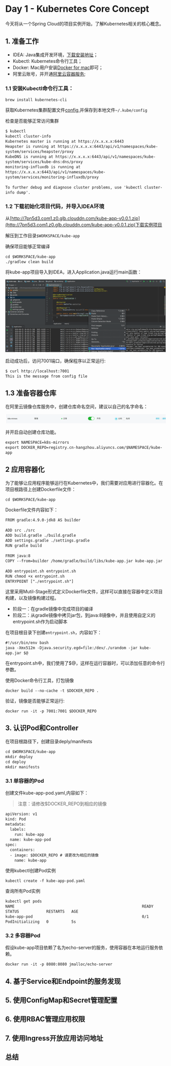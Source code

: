 # Day 1 - Kubernetes Core Concept

今天将从一个Spring Cloud的项目实例开始，了解Kubernetes相关的核心概念。

## 1. 准备工作

* IDEA: Java集成开发环境，[下载安装地址](https://www.jetbrains.com/idea/download/#section=mac)；
* Kubectl: Kubernetes命令行工具；
* Docker: Mac用户安装[Docker for mac](https://store.docker.com/editions/community/docker-ce-desktop-mac)即可；
* 阿里云账号，并开通[阿里云容器服务](https://cr.console.aliyun.com/);

### 1.1 安装Kubectl命令行工具：

```
brew install kubernetes-cli
```

获取Kubernetes集群配置文件[config](config),并保存到本地文件`~/.kube/config`

检查是否能够正常访问集群

```
$ kubectl
kubectl cluster-info
Kubernetes master is running at https://x.x.x.x:6443
Heapster is running at https://x.x.x.x:6443/api/v1/namespaces/kube-system/services/heapster/proxy
KubeDNS is running at https://x.x.x.x:6443/api/v1/namespaces/kube-system/services/kube-dns:dns/proxy
monitoring-influxdb is running at https://x.x.x.x:6443/api/v1/namespaces/kube-system/services/monitoring-influxdb/proxy

To further debug and diagnose cluster problems, use 'kubectl cluster-info dump'.
```

### 1.2 下载初始化项目代码，并导入IDEA环境

从[http://7pn5d3.com1.z0.glb.clouddn.com/kube-app-v0.0.1.zip](http://7pn5d3.com1.z0.glb.clouddn.com/kube-app-v0.0.1.zip)下载实例项目

解压到工作目录`$WORKSPACE/kube-app`

确保项目能够正常编译

```
cd $WORKSPACE/kube-app
./gradlew clean build
```

将kube-app项目导入到IDEA，进入Application.java运行main函数：

![./images/start-app.png](./images/start-app.png)

启动成功后，访问7001端口，确保程序以正常运行:

```
$ curl http://localhost:7001
This is the message from config file
```

## 1.3 准备容器仓库

在阿里云镜像仓库服务中，创建仓库命名空间，建议以自己的名字命名：

![./cr_repo.png](./images/cr_repo.png)

并开启自动创建仓库功能。

```
export NAMESPACE=k8s-mirrors
export DOCKER_REPO=registry.cn-hangzhou.aliyuncs.com/$NAMESPACE/kube-app
```

## 2 应用容器化

为了能够让应用程序能够运行在Kubernetes中，我们需要对应用进行容器化。在项目根路径上创建Dockerfile文件：

```
cd $WORKSPACE/kube-app
```

Dockerfile文件内容如下：

```
FROM gradle:4.9.0-jdk8 AS builder

ADD src ./src
ADD build.gradle ./build.gradle
ADD settings.gradle ./settings.gradle
RUN gradle build

FROM java:8
COPY --from=builder /home/gradle/build/libs/kube-app.jar kube-app.jar

ADD entrypoint.sh entrypoint.sh
RUN chmod +x entrypoint.sh
ENTRYPOINT ["./entrypoint.sh"]
```

这里采用Mutil-Stage形式定义Dockerfile文件，这样可以直接在容器中定义项目构建，以及镜像构建过程。

* 阶段一：在gradle镜像中完成项目的编译
* 阶段二：从gradle镜像中拷贝jar包，到java:8镜像中，并且使用自定义的entrypoint.sh作为启动脚本

在项目根目录下创建`entrypoint.sh`，内容如下：

```
#!/usr/bin/env bash
java -Xmx512m -Djava.security.egd=file:/dev/./urandom -jar kube-app.jar $@
```

在entrypoint.sh中，我们使用了$@，这样在运行容器时，可以添加任意的命令行参数。

使用Docker命令行工具，打包镜像

```
docker build --no-cache -t $DOCKER_REPO .
```

验证，镜像是否能够正常运行:

```
docker run -it -p 7001:7001 $DOCKER_REPO
```

## 3. 认识Pod和Controller

在项目根路径下，创建目录deply/manifests

```
cd $WORKSPACE/kube-app
mkdir deploy
cd deploy
mkdir manifests
```

### 3.1 单容器的Pod

创建文件kube-app-pod.yaml,内容如下：
> 注意：请修改$DOCKER_REPO到相应的镜像

```
apiVersion: v1
kind: Pod
metadata:
  labels:
    run: kube-app
  name: kube-app-pod
spec:
  containers:
  - image: $DOCKER_REPO # 请更改为相应的镜像
    name: kube-app
```

使用kubectl创建Pod实例

```
kubectl create -f kube-app-pod.yaml
```

查询所有Pod实例

```
kubectl get pods
NAME                                                        READY     STATUS            RESTARTS   AGE
kube-app-pod                                                0/1       PodInitializing   0          5s
```

### 3.2 多容器Pod

假设kube-app项目依赖了名为echo-server的服务，使用容器在本地运行服务依赖。

```
docker run -it -p 8080:8080 jmalloc/echo-server
```

## 4. 基于Service和Endpoint的服务发现

## 5. 使用ConfigMap和Secret管理配置

## 6. 使用RBAC管理应用权限

## 7. 使用Ingress开放应用访问地址

## 总结
